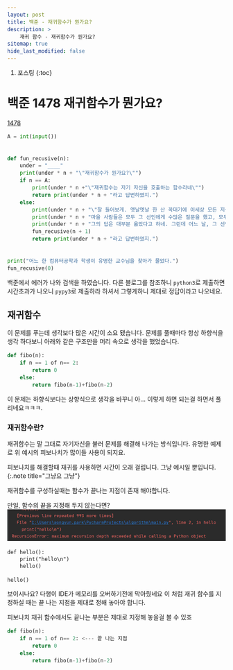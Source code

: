 ```yaml
---
layout: post
title: 백준 - 재귀함수가 뭔가요?
description: >
    재귀 함수 - 재귀함수가 뭔가요?
sitemap: true
hide_last_modified: false
---
```

1. 포스팅
{:toc}

# 백준 1478 재귀함수가 뭔가요?
[1478](https://www.acmicpc.net/problem/1478)
```python
A = int(input())


def fun_recusive(n):
    under = "____"
    print(under * n + "\"재귀함수가 뭔가요?\"")
    if n == A:
        print(under * n +"\"재귀함수는 자기 자신을 호출하는 함수라네\"")
        return print(under * n + "라고 답변하였지.")
    else:
        print(under * n + "\"잘 들어보게. 옛날옛날 한 산 꼭대기에 이세상 모든 지식을 통달한 선인이 있었어.")
        print(under * n + "마을 사람들은 모두 그 선인에게 수많은 질문을 했고, 모두 지혜롭게 대답해 주었지.")
        print(under * n + "그의 답은 대부분 옳았다고 하네. 그런데 어느 날, 그 선인에게 한 선비가 찾아와서 물었어.\"")
        fun_recusive(n + 1)
        return print(under * n + "라고 답변하였지.")


print("어느 한 컴퓨터공학과 학생이 유명한 교수님을 찾아가 물었다.")
fun_recusive(0)
```

백준에서 에러가 나와 검색을 하였습니다.
다른 블로그를 참조하니 `python3`로 제출하면 시간초과가 나오니 `pypy3`로 제출하라 하셔서 그렇게하니 제대로 정답이라고 나오네요.

## 재귀함수

이 문제를 푸는데 생각보다 많은 시간이 소요 됐습니다. 문제를 풀때마다 항상 하향식을 생각 하다보니
아래와 같은 구조만을 머리 속으로 생각을 했었습니다.
```python
def fibo(n):
    if n == 1 of n== 2:
        return 0
    else:
        return fibo(n-1)+fibo(n-2)
```

이 문제는 하향식보다는 상향식으로 생각을 바꾸니 아... 이렇게 하면 되는걸 하면서 풀리네요ㅋㅋㅋ.

### 재귀함수란?

재귀함수는 말 그대로 자기자신을 불러 문제를 해결해 나가는 방식입니다. 유명한 예제로 위 예시의 피보나치가 많이들 사용이 되지요.

피보나치를 해결할때 재귀를 사용하면 시간이 오래 걸립니다. 그냥 예시일 뿐입니다.
{:.note title="그냥요 그냥"}

재귀함수를 구성하실때는 함수가 끝나는 지점이 존재 해야합니다. 

만일, 함수의 끝을 지정해 두지 않는다면?
![img.png](/assets/img/blog/error.png)
```pyhone
def hello():
    print("hello\n")
    hello()

hello()
```

보이시나요? 다행이 IDE가 메모리를 오버하기전에 막아줬네요 이 처럼 재귀 함수를 지정하실 때는 끝 나는 지점을 제대로 정해 놓아야 합니다.

피보나치 재귀 함수에서도 끝나는 부분은 제대로 지정해 놓을걸 볼 수 있죠
```python
def fibo(n):
    if n == 1 of n== 2: <--- 끝 나는 지점
        return 0
    else:
        return fibo(n-1)+fibo(n-2)
```
